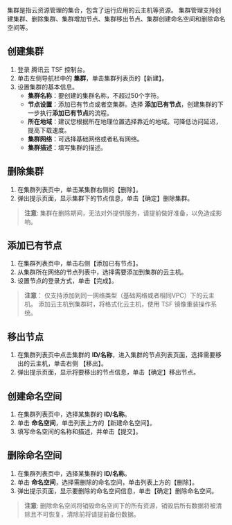 集群是指云资源管理的集合，包含了运行应用的云主机等资源。
集群管理支持创建集群、删除集群、集群增加节点、集群移出节点、集群创建命名空间和删除命名空间等。

## 创建集群
1. 登录 腾讯云 TSF 控制台。
2. 单击左侧导航栏中的 **集群**，单击集群列表页的【新建】。
3. 设置集群的基本信息。
	- **集群名称**：要创建的集群名称，不超过50个字符。
	- **节点设置**：添加已有节点或者空集群。选择 **添加已有节点**，创建集群的下一步执行**添加已有节点**的流程。
	- **所在地域**：建议您根据所在地理位置选择靠近的地域。可降低访问延迟，提高下载速度。
	- **集群网络**：可选择基础网络或者私有网络。
	- **集群描述**：填写集群的描述。


## 删除集群
1. 在集群列表页中，单击某集群右侧的【删除】。
2. 弹出提示页面，显示集群下的节点信息，单击【确定】删除集群。

>**注意**:
>集群在删除期间，无法对外提供服务，请提前做好准备，以免造成影响。

## 添加已有节点

1. 在集群列表页中，单击右侧【添加已有节点】。
2. 从集群所在网络的节点列表中，选择需要添加到集群的云主机。
3. 设置节点的登录方式，单击【完成】。

>**注意**：
>仅支持添加到同一网络类型（基础网络或者相同VPC）下的云主机。
>添加云主机到集群时，将格式化云主机，使用 TSF 镜像重装操作系统。

## 移出节点
1. 在集群列表页中点击集群的 **ID/名称**，进入集群的节点列表页面，选择需要移出的云主机，单击右侧 【移出】。
2. 弹出提示页面，显示将要移出的节点信息，单击【确定】移出节点。

## 创建命名空间
1. 在集群列表页中，选择某集群的 **ID/名称**。
2. 单击 **命名空间**，单击列表上方的【新建命名空间】。
3. 填写命名空间的名称和描述，并单击【提交】。

## 删除命名空间
1. 在集群列表页中，选择某集群的 **ID/名称**。
2. 单击 **命名空间**，选择需删除的命名空间，单击列表上方的【删除】。
3. 弹出提示页面，显示要删除的命名空间信息，单击【确定】删除命名空间。

>**注意**:
>删除命名空间将销毁命名空间下的所有资源，销毁后所有数据将被清除且不可恢复，清除前将请提前备份数据。

